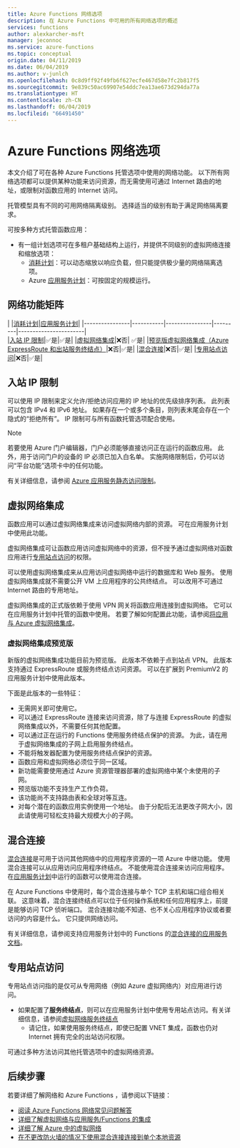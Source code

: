 ```yaml
---
title: Azure Functions 网络选项
description: 在 Azure Functions 中可用的所有网络选项的概述
services: functions
author: alexkarcher-msft
manager: jeconnoc
ms.service: azure-functions
ms.topic: conceptual
origin.date: 04/11/2019
ms.date: 06/04/2019
ms.author: v-junlch
ms.openlocfilehash: 0c8d9ff92f49fb6f627ecfe467d58e7fc2b817f5
ms.sourcegitcommit: 9e839c50ac69907e54ddc7ea13ae673d294da77a
ms.translationtype: HT
ms.contentlocale: zh-CN
ms.lasthandoff: 06/04/2019
ms.locfileid: "66491450"
---
```

# <a name="azure-functions-networking-options"></a>Azure Functions 网络选项

本文介绍了可在各种 Azure Functions 托管选项中使用的网络功能。 以下所有网络选项都可以提供某种功能来访问资源，而无需使用可通过 Internet 路由的地址，或限制对函数应用的 Internet 访问。 

托管模型具有不同的可用网络隔离级别。 选择适当的级别有助于满足网络隔离要求。

可按多种方式托管函数应用：

* 有一组计划选项可在多租户基础结构上运行，并提供不同级别的虚拟网络连接和缩放选项：
    * [消耗计划](functions-scale.md#consumption-plan)：可以动态缩放以响应负载，但只能提供极少量的网络隔离选项。
    * Azure [应用服务计划](functions-scale.md#app-service-plan)：可按固定的规模运行。

## <a name="matrix-of-networking-features"></a>网络功能矩阵

|                |[消耗计划](functions-scale.md#consumption-plan)|[应用服务计划](functions-scale.md#app-service-plan)|
|----------------|-----------|----------------|---------|-----------------------|  
|[入站 IP 限制](#inbound-ip-restrictions)|✅是|✅是|
|[虚拟网络集成](#virtual-network-integration)|❌否| ✅是|
|[预览版虚拟网络集成（Azure ExpressRoute 和出站服务终结点）](#preview-version-of-virtual-network-integration)|❌否|✅是|
|[混合连接](#hybrid-connections)|❌否|✅是|
|[专用站点访问](#private-site-access)|❌否|✅是|

## <a name="inbound-ip-restrictions"></a>入站 IP 限制

可以使用 IP 限制来定义允许/拒绝访问应用的 IP 地址的优先级排序列表。 此列表可以包含 IPv4 和 IPv6 地址。 如果存在一个或多个条目，则列表末尾会存在一个隐式的“拒绝所有”。 IP 限制可与所有函数托管选项配合使用。

> [!NOTE]
> 若要使用 Azure 门户编辑器，门户必须能够直接访问正在运行的函数应用。 此外，用于访问门户的设备的 IP 必须已加入白名单。 实施网络限制后，仍可以访问“平台功能”选项卡中的任何功能。 

有关详细信息，请参阅 [Azure 应用服务静态访问限制](../app-service/app-service-ip-restrictions.md)。

## <a name="virtual-network-integration"></a>虚拟网络集成

函数应用可以通过虚拟网络集成来访问虚拟网络内部的资源。 可在应用服务计划中使用此功能。 

虚拟网络集成可让函数应用访问虚拟网络中的资源，但不授予通过虚拟网络对函数应用进行[专用站点访问](#private-site-access)的权限。

可以使用虚拟网络集成来从应用访问虚拟网络中运行的数据库和 Web 服务。 使用虚拟网络集成就不需要公开 VM 上应用程序的公共终结点。 可以改用不可通过 Internet 路由的专用地址。

虚拟网络集成的正式版依赖于使用 VPN 网关将函数应用连接到虚拟网络。 它可以在应用服务计划中托管的函数中使用。 若要了解如何配置此功能，请参阅[将应用与 Azure 虚拟网络集成](../app-service/web-sites-integrate-with-vnet.md#enabling-vnet-integration)。

### <a name="preview-version-of-virtual-network-integration"></a>虚拟网络集成预览版

新版的虚拟网络集成功能目前为预览版。 此版本不依赖于点到站点 VPN。 此版本支持通过 ExpressRoute 或服务终结点访问资源。 可以在扩展到 PremiumV2 的应用服务计划中使用此版本。

下面是此版本的一些特征：

* 无需网关即可使用它。
* 可以通过 ExpressRoute 连接来访问资源，除了与连接 ExpressRoute 的虚拟网络集成以外，不需要任何其他配置。
* 可以通过正在运行的 Functions 使用服务终结点保护的资源。 为此，请在用于虚拟网络集成的子网上启用服务终结点。
* 不能将触发器配置为使用服务终结点保护的资源。 
* 函数应用和虚拟网络必须位于同一区域。
* 新功能需要使用通过 Azure 资源管理器部署的虚拟网络中某个未使用的子网。
* 预览版功能不支持生产工作负荷。
* 该功能尚不支持路由表和全球对等互连。
* 对每个潜在的函数应用实例使用一个地址。 由于分配后无法更改子网大小，因此请使用可轻松支持最大规模大小的子网。 

## <a name="hybrid-connections"></a>混合连接

[混合连接](../service-bus-relay/relay-hybrid-connections-protocol.md)是可用于访问其他网络中的应用程序资源的一项 Azure 中继功能。 使用混合连接可以从应用访问应用程序终结点。 不能使用混合连接来访问应用程序。 在[应用服务计划](functions-scale.md#app-service-plan)中运行的函数可以使用混合连接。

在 Azure Functions 中使用时，每个混合连接与单个 TCP 主机和端口组合相关联。 这意味着，混合连接终结点可以位于任何操作系统和任何应用程序上，前提是能够访问 TCP 侦听端口。 混合连接功能不知道、也不关心应用程序协议或者要访问的内容是什么。 它只提供网络访问。

有关详细信息，请参阅支持应用服务计划中的 Functions 的[混合连接的应用服务文档](../app-service/app-service-hybrid-connections.md)。

## <a name="private-site-access"></a>专用站点访问

专用站点访问指的是仅可从专用网络（例如 Azure 虚拟网络内）对应用进行访问。 
* 如果配置了**服务终结点**，则可以在应用服务计划中使用专用站点访问。有关详细信息，请参阅[虚拟网络服务终结点](../virtual-network/virtual-network-service-endpoints-overview.md)
    * 请记住，如果使用服务终结点，即使已配置 VNET 集成，函数也仍对 Internet 拥有完全的出站访问权限。

可通过多种方法访问其他托管选项中的虚拟网络资源。

## <a name="next-steps"></a>后续步骤
若要详细了解网络和 Azure Functions ，请参阅以下链接： 

* [阅读 Azure Functions 网络常见问题解答](./functions-networking-faq.md)
* [详细了解虚拟网络与应用服务/Functions 的集成](../app-service/web-sites-integrate-with-vnet.md)
* [详细了解 Azure 中的虚拟网络](../virtual-network/virtual-networks-overview.md)
* [在不更改防火墙的情况下使用混合连接连接到单个本地资源](../app-service/app-service-hybrid-connections.md)

<!-- Update_Description: wording update -->